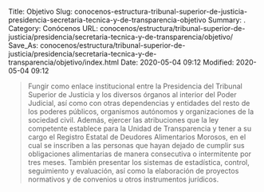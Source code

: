 Title: Objetivo
Slug: conocenos-estructura-tribunal-superior-de-justicia-presidencia-secretaria-tecnica-y-de-transparencia-objetivo
Summary: .
Category: Conócenos
URL: conocenos/estructura/tribunal-superior-de-justicia/presidencia/secretaria-tecnica-y-de-transparencia/objetivo/
Save_As: conocenos/estructura/tribunal-superior-de-justicia/presidencia/secretaria-tecnica-y-de-transparencia/objetivo/index.html
Date: 2020-05-04 09:12
Modified: 2020-05-04 09:12


> Fungir como enlace institucional entre la Presidencia del Tribunal Superior de Justicia y los diversos órganos al interior del Poder Judicial, así como con otras dependencias y entidades del resto de los poderes públicos, organismos autónomos y organizaciones de la sociedad civil.
Además, ejercer las atribuciones que la ley competente establece para la Unidad de Transparencia y tener a su cargo el Registro Estatal de Deudores Alimentarios Morosos, en el cual se inscriben a las personas que hayan dejado de cumplir sus obligaciones alimentarias de manera consecutiva o intermitente por tres meses.
También presentar  los sistemas de estadística, control, seguimiento y evaluación, así como la elaboración de proyectos normativos y de convenios u otros instrumentos jurídicos.




